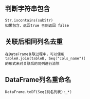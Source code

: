 ## 判断字符串包含
    Str.iscontains(subStr)
    如果包含，返回true 否则返回 false

## 关联后相同列名去重
    在DataFrame关联过程中，可以使用
    tableA.join(tableB, Seq("cols_name"))
    的形式来对关联后的同列进行消除

## DataFrame列名重命名
    DataFrame.toDF(Seq(别名列表):_*)